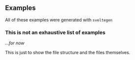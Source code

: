 ## Examples

All of these examples were generated with ```sveltegen```

### This is not an exhaustive list of examples
*...for now*

This is just to show the file structure and the files themselves.
